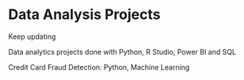 # Data Analysis Projects

Keep updating

Data analytics projects done with Python, R Studio, Power BI and SQL

Credit Card Fraud Detection: Python, Machine Learning
